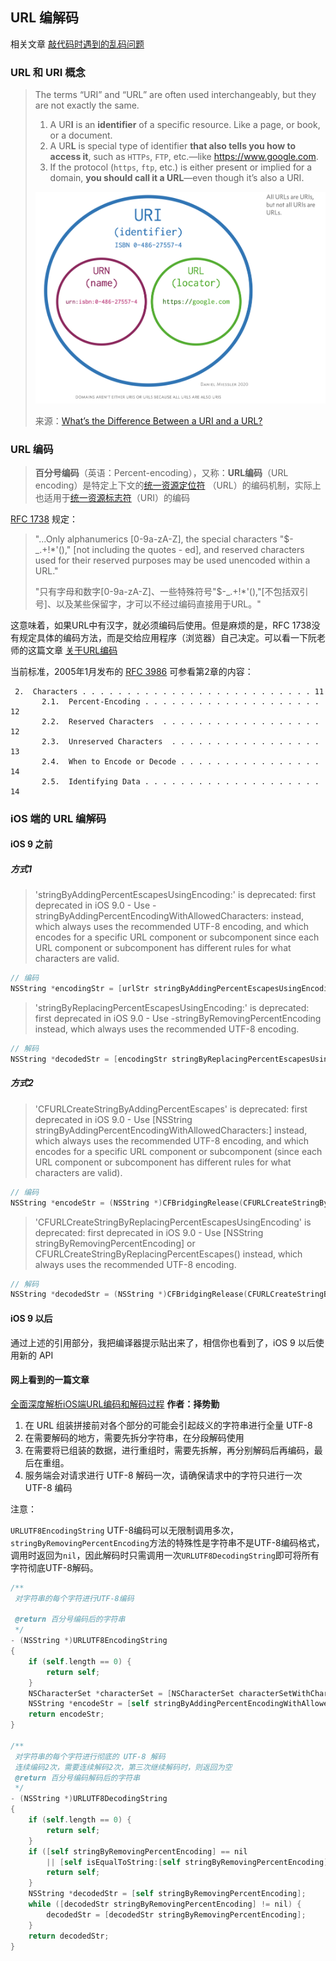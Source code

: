 ## URL 编解码



相关文章 [敲代码时遇到的乱码问题](./articles/敲代码时遇到的乱码问题.md)



### URL 和 URI 概念

> The terms “URI” and “URL” are often used interchangeably, but they are not exactly the same.
>
> 1. A UR**I** is an **identifier** of a specific resource. Like a page, or book, or a document.
> 2. A UR**L** is special type of identifier **that also tells you how to access it**, such as `HTTPs`, `FTP`, etc.—like https://www.google.com.
> 3. If the protocol (`https`, `ftp`, etc.) is either present or implied for a domain, **you should call it a URL**—even though it’s also a URI.
>
> ![image-20201106162108580](../assets/image-20201106162108580.png)
>
> 来源：[What’s the Difference Between a URI and a URL?](https://danielmiessler.com/study/difference-between-uri-url/)



### URL 编码

> **百分号编码**（英语：Percent-encoding），又称：**URL编码**（URL encoding）是特定上下文的[统一资源定位符](https://zh.wikipedia.org/wiki/统一资源定位符) （URL）的编码机制，实际上也适用于[统一资源标志符](https://zh.wikipedia.org/wiki/统一资源标志符)（URI）的编码



[RFC 1738](http://www.ietf.org/rfc/rfc1738.txt) 规定：

> "...Only alphanumerics [0-9a-zA-Z], the special characters "$-_.+!*'()," [not including the quotes - ed], and reserved characters used for their reserved purposes may be used unencoded within a URL."
>
> "只有字母和数字[0-9a-zA-Z]、一些特殊符号"$-_.+!*'(),"[不包括双引号]、以及某些保留字，才可以不经过编码直接用于URL。"

这意味着，如果URL中有汉字，就必须编码后使用。但是麻烦的是，RFC 1738没有规定具体的编码方法，而是交给应用程序（浏览器）自己决定。可以看一下阮老师的这篇文章 [关于URL编码](http://www.ruanyifeng.com/blog/2010/02/url_encoding.html)

当前标准，2005年1月发布的 [RFC 3986](https://www.ietf.org/rfc/rfc3986.txt)  可参看第2章的内容：

```
 2.  Characters . . . . . . . . . . . . . . . . . . . . . . . . . . 11
       2.1.  Percent-Encoding . . . . . . . . . . . . . . . . . . . . 12
       2.2.  Reserved Characters  . . . . . . . . . . . . . . . . . . 12
       2.3.  Unreserved Characters  . . . . . . . . . . . . . . . . . 13
       2.4.  When to Encode or Decode . . . . . . . . . . . . . . . . 14
       2.5.  Identifying Data . . . . . . . . . . . . . . . . . . . . 14
```



### iOS 端的 URL 编解码

#### iOS 9 之前

##### 方式1

> 'stringByAddingPercentEscapesUsingEncoding:' is deprecated: first deprecated in iOS 9.0 - Use -stringByAddingPercentEncodingWithAllowedCharacters: instead, which always uses the recommended UTF-8 encoding, and which encodes for a specific URL component or subcomponent since each URL component or subcomponent has different rules for what characters are valid.

```objective-c
// 编码
NSString *encodingStr = [urlStr stringByAddingPercentEscapesUsingEncoding:NSUTF8StringEncoding];
```

> 'stringByReplacingPercentEscapesUsingEncoding:' is deprecated: first deprecated in iOS 9.0 - Use -stringByRemovingPercentEncoding instead, which always uses the recommended UTF-8 encoding.

```objective-c
// 解码
NSString *decodedStr = [encodingStr stringByReplacingPercentEscapesUsingEncoding:NSUTF8StringEncoding];
```



##### 方式2

> 'CFURLCreateStringByAddingPercentEscapes' is deprecated: first deprecated in iOS 9.0 - Use [NSString stringByAddingPercentEncodingWithAllowedCharacters:] instead, which always uses the recommended UTF-8 encoding, and which encodes for a specific URL component or subcomponent (since each URL component or subcomponent has different rules for what characters are valid).

```objective-c
// 编码
NSString *encodeStr = (NSString *)CFBridgingRelease(CFURLCreateStringByAddingPercentEscapes(kCFAllocatorDefault, (CFStringRef)urlStr, NULL, (CFStringRef)@"这里可以自定义字符集编码", kCFStringEncodingUTF8));
```

> 'CFURLCreateStringByReplacingPercentEscapesUsingEncoding' is deprecated: first deprecated in iOS 9.0 - Use [NSString stringByRemovingPercentEncoding] or CFURLCreateStringByReplacingPercentEscapes() instead, which always uses the recommended UTF-8 encoding.

```objective-c
// 解码
NSString *decodedStr = (NSString *)CFBridgingRelease(CFURLCreateStringByReplacingPercentEscapesUsingEncoding(kCFAllocatorDefault,(CFStringRef)encodedString,CFSTR("这里可以自定义字符集不解码"),kCFStringEncodingUTF8));
```



#### iOS 9 以后

通过上述的引用部分，我把编译器提示贴出来了，相信你也看到了，iOS 9 以后使用新的 API



#### 网上看到的一篇文章

[全面深度解析iOS端URL编码和解码过程](https://juejin.im/post/6844903937364099079) **作者：择势勤**

1. 在 URL 组装拼接前对各个部分的可能会引起歧义的字符串进行全量 UTF-8
2. 在需要解码的地方，需要先拆分字符串，在分段解码使用
3. 在需要将已组装的数据，进行重组时，需要先拆解，再分别解码后再编码，最后在重组。
4. 服务端会对请求进行 UTF-8 解码一次，请确保请求中的字符只进行一次 UTF-8 编码

注意：

`URLUTF8EncodingString` UTF-8编码可以无限制调用多次，`stringByRemovingPercentEncoding`方法的特殊性是字符串不是UTF-8编码格式，调用时返回为`nil`，因此解码时只需调用一次`URLUTF8DecodingString`即可将所有字符彻底UTF-8解码。



```objective-c
/**
 对字符串的每个字符进行UTF-8编码
 
 @return 百分号编码后的字符串
 */
- (NSString *)URLUTF8EncodingString
{
    if (self.length == 0) {
        return self;
    }
    NSCharacterSet *characterSet = [NSCharacterSet characterSetWithCharactersInString:@""];
    NSString *encodeStr = [self stringByAddingPercentEncodingWithAllowedCharacters:characterSet];
    return encodeStr;
}

/**
 对字符串的每个字符进行彻底的 UTF-8 解码
 连续编码2次，需要连续解码2次，第三次继续解码时，则返回为空
 @return 百分号编码解码后的字符串
 */
- (NSString *)URLUTF8DecodingString
{
    if (self.length == 0) {
        return self;
    }
    if ([self stringByRemovingPercentEncoding] == nil
        || [self isEqualToString:[self stringByRemovingPercentEncoding]]) {
        return self;
    }
    NSString *decodedStr = [self stringByRemovingPercentEncoding];
    while ([decodedStr stringByRemovingPercentEncoding] != nil) {
        decodedStr = [decodedStr stringByRemovingPercentEncoding];
    }
    return decodedStr;
}
```

